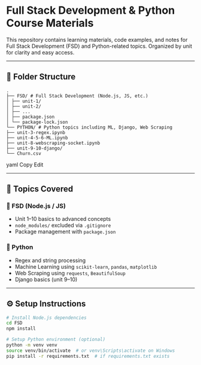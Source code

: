 # Full Stack Development & Python Course Materials

This repository contains learning materials, code examples, and notes for Full Stack Development (FSD) and Python-related topics. Organized by unit for clarity and easy access.

---

## 📁 Folder Structure
```
.
├── FSD/ # Full Stack Development (Node.js, JS, etc.)
│ ├── unit-1/
│ ├── unit-2/
│ ├── ...
│ ├── package.json
│ └── package-lock.json
└── PYTHON/ # Python topics including ML, Django, Web Scraping
├── unit-3-regex.ipynb
├── unit-4-5-6-ML.ipynb
├── unit-8-webscraping-socket.ipynb
├── unit-9-10-django/
└── Churn.csv
```
yaml
Copy
Edit

---

## 🧠 Topics Covered

### 🔧 FSD (Node.js / JS)
- Unit 1–10 basics to advanced concepts
- `node_modules/` excluded via `.gitignore`
- Package management with `package.json`

### 🐍 Python
- Regex and string processing
- Machine Learning using `scikit-learn`, `pandas`, `matplotlib`
- Web Scraping using `requests`, `BeautifulSoup`
- Django basics (unit 9–10)

---

## ⚙️ Setup Instructions

```bash
# Install Node.js dependencies
cd FSD
npm install

# Setup Python environment (optional)
python -m venv venv
source venv/bin/activate  # or venv\Scripts\activate on Windows
pip install -r requirements.txt  # if requirements.txt exists
